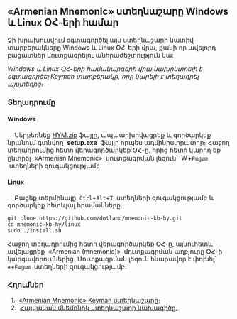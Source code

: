 ## «Armenian Mnemonic» ստեղնաշարը Windows և Linux ՕՀ-երի համար

Չի խրախուսվում օգտագործել այս ստեղնաշարի նատիվ տարբերակները Windows և Linux ՕՀ-երի վրա, քանի որ ավելորդ բացատներ մուտքագրելու անհրաժեշտություն կա:

*Windows և Linux ՕՀ-երի համակարգերի վրա նախընտրելի է օգտագործել Keyman տարբերակը, որը կարելի է տեղադրել [այստեղից](https://github.com/dotland/mnemonic-kb-hy-)։*

### Տեղադրումը

#### Windows

&nbsp;&nbsp;&nbsp;&nbsp;Ներբեռնեք [HYM.zip](https://github.com/dotland/mnemonic-kb-hy-wl/releases/latest/download/HYM.zip) ֆայլը, ապաարխիվացրեք և գործարկեք նրանում գտնվող&nbsp; **setup.exe** &nbsp;ֆայլը որպես ադմինիստրատոր։ Հաջող տեղադրումից հետո վերագործարկեք ՕՀ-ը, որից հետո կարող եք ընտրել&nbsp; «Armenian Mnemonic»  &nbsp;մուտքագրման լեզուն՝&nbsp; <img width="15"  src="https://user-images.githubusercontent.com/6199709/219590104-592ef021-14a5-4d46-a662-1948a59755b0.png" alt="Windows ստեղն" title="Windows ստեղն" />+`Բացատ` &nbsp;ստեղների զուգակցությամբ։ <br />

#### Linux

&nbsp;&nbsp;&nbsp;&nbsp;Բացեք տերմինալը&nbsp; `Ctrl`+`Alt`+`T` &nbsp;ստեղների զուգակցությամբ և գործարկեք հետևյալ հրամանները.

```shell
git clone https://github.com/dotland/mnemonic-kb-hy.git
cd mnemonic-kb-hy/linux
sudo ./install.sh
```

Հաջող տեղադրումից հետո վերագործարկեք ՕՀ-ը, այնուհետև ավելացրեք&nbsp; «Armenian (mnemonic)» &nbsp;մուտքագրման աղբյուրը ՕՀ-ի կարգավորումներից։ Մուտքագրման լեզուն հնարավոր է փոխել՝&nbsp; `❖`+`Բացատ` &nbsp;ստեղների զուգակցությամբ։ <br />

### Հղումներ

<a id="1">&nbsp;&nbsp;1.&nbsp;</a>
[«Armenian Mnemonic» Keyman ստեղնաշարը։](https://github.com/dotland/mnemonic-kb-hy-) <br />
<a id="2">&nbsp;&nbsp;2.&nbsp;</a>
[Հայկական մնեմոնիկ ստեղնաշարի նախագիծը։](https://github.com/dotland/mnemonic-kb-hy) <br />
